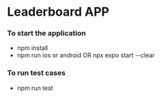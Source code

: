 # Leaderboard APP

### To start the application

- npm install
- npm run ios or android OR npx expo start --clear

### To run test cases

- npm run test
